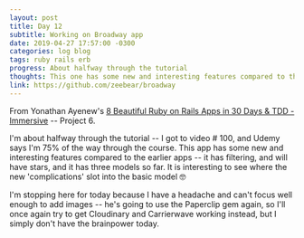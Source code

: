 ```yaml
---
layout: post
title: Day 12
subtitle: Working on Broadway app
date: 2019-04-27 17:57:00 -0300
categories: log blog
tags: ruby rails erb
progress: About halfway through the tutorial
thoughts: This one has some new and interesting features compared to the earlier apps
link: https://github.com/zeebear/broadway
---
```

From Yonathan Ayenew's [8 Beautiful Ruby on Rails Apps in 30 Days & TDD - Immersive](https://www.udemy.com/8-beautiful-ruby-on-rails-apps-in-30-days/) -- Project 6.

I'm about halfway through the tutorial -- I got to video # 100, and Udemy says I'm 75% of the way through the course. This app has some new and interesting features compared to the earlier apps -- it has filtering, and will have stars, and it has three models so far. It is interesting to see where the new 'complications' slot into the basic model 🤓

I'm stopping here for today because I have a headache and can't focus well enough to add images -- he's going to use the Paperclip gem again, so I'll once again try to get Cloudinary and Carrierwave working instead, but I simply don't have the brainpower today.

